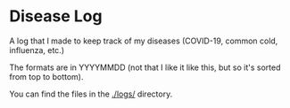 # Disease Log
A log that I made to keep track of my diseases (COVID-19, common cold, influenza, etc.)

The formats are in YYYYMMDD (not that I like it like this, but so it's sorted from top to bottom).

You can find the files in the [./logs/](./logs/) directory.
